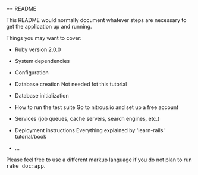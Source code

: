 == README

This README would normally document whatever steps are necessary to get the
application up and running.

Things you may want to cover:

* Ruby version
2.0.0

* System dependencies

* Configuration

* Database creation
Not needed fot this tutorial

* Database initialization

* How to run the test suite
Go to nitrous.io and set up a free account

* Services (job queues, cache servers, search engines, etc.)

* Deployment instructions
Everything explained by 'learn-rails' tutorial/book

* ...


Please feel free to use a different markup language if you do not plan to run
<tt>rake doc:app</tt>.
